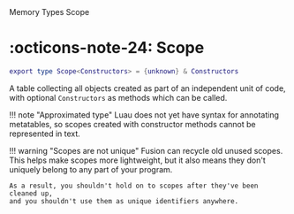 <nav class="fusiondoc-api-breadcrumbs">
	<span>Memory</span>
	<span>Types</span>
	<span>Scope</span>
</nav>

<h1 class="fusiondoc-api-header" markdown>
	<span class="fusiondoc-api-icon" markdown>:octicons-note-24:</span>
	<span class="fusiondoc-api-name">Scope</span>
</h1>

```Lua
export type Scope<Constructors> = {unknown} & Constructors
```

A table collecting all objects created as part of an independent unit of code,
with optional `Constructors` as methods which can be called.

!!! note "Approximated type"
	Luau does not yet have syntax for annotating metatables, so scopes created
	with constructor methods cannot be represented in text.

!!! warning "Scopes are not unique"
	Fusion can recycle old unused scopes. This helps make scopes more
	lightweight, but it also means they don't uniquely belong to any part of
	your program.

	As a result, you shouldn't hold on to scopes after they've been cleaned up,
	and you shouldn't use them as unique identifiers anywhere.